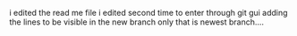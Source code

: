 i edited the read me file
i edited second time to enter through git gui
adding the lines to be visible in the new branch only that is newest branch....